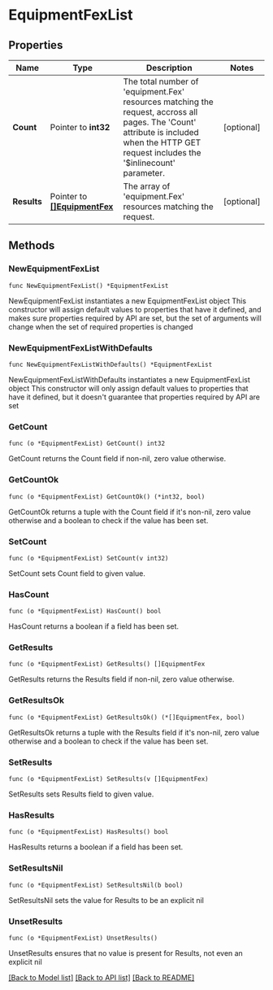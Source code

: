 # EquipmentFexList

## Properties

Name | Type | Description | Notes
------------ | ------------- | ------------- | -------------
**Count** | Pointer to **int32** | The total number of &#39;equipment.Fex&#39; resources matching the request, accross all pages. The &#39;Count&#39; attribute is included when the HTTP GET request includes the &#39;$inlinecount&#39; parameter. | [optional] 
**Results** | Pointer to [**[]EquipmentFex**](equipment.Fex.md) | The array of &#39;equipment.Fex&#39; resources matching the request. | [optional] 

## Methods

### NewEquipmentFexList

`func NewEquipmentFexList() *EquipmentFexList`

NewEquipmentFexList instantiates a new EquipmentFexList object
This constructor will assign default values to properties that have it defined,
and makes sure properties required by API are set, but the set of arguments
will change when the set of required properties is changed

### NewEquipmentFexListWithDefaults

`func NewEquipmentFexListWithDefaults() *EquipmentFexList`

NewEquipmentFexListWithDefaults instantiates a new EquipmentFexList object
This constructor will only assign default values to properties that have it defined,
but it doesn't guarantee that properties required by API are set

### GetCount

`func (o *EquipmentFexList) GetCount() int32`

GetCount returns the Count field if non-nil, zero value otherwise.

### GetCountOk

`func (o *EquipmentFexList) GetCountOk() (*int32, bool)`

GetCountOk returns a tuple with the Count field if it's non-nil, zero value otherwise
and a boolean to check if the value has been set.

### SetCount

`func (o *EquipmentFexList) SetCount(v int32)`

SetCount sets Count field to given value.

### HasCount

`func (o *EquipmentFexList) HasCount() bool`

HasCount returns a boolean if a field has been set.

### GetResults

`func (o *EquipmentFexList) GetResults() []EquipmentFex`

GetResults returns the Results field if non-nil, zero value otherwise.

### GetResultsOk

`func (o *EquipmentFexList) GetResultsOk() (*[]EquipmentFex, bool)`

GetResultsOk returns a tuple with the Results field if it's non-nil, zero value otherwise
and a boolean to check if the value has been set.

### SetResults

`func (o *EquipmentFexList) SetResults(v []EquipmentFex)`

SetResults sets Results field to given value.

### HasResults

`func (o *EquipmentFexList) HasResults() bool`

HasResults returns a boolean if a field has been set.

### SetResultsNil

`func (o *EquipmentFexList) SetResultsNil(b bool)`

 SetResultsNil sets the value for Results to be an explicit nil

### UnsetResults
`func (o *EquipmentFexList) UnsetResults()`

UnsetResults ensures that no value is present for Results, not even an explicit nil

[[Back to Model list]](../README.md#documentation-for-models) [[Back to API list]](../README.md#documentation-for-api-endpoints) [[Back to README]](../README.md)


